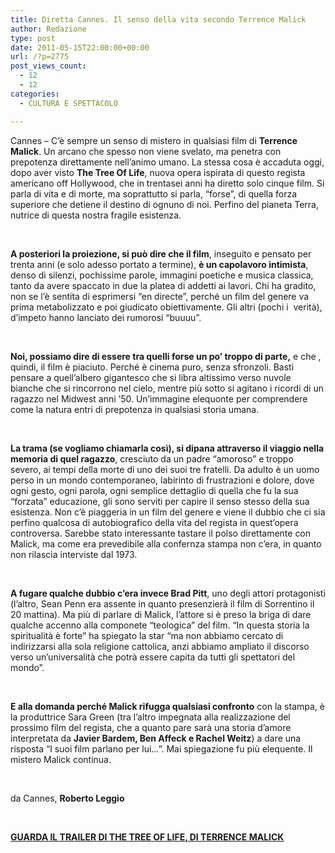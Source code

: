 ```yaml
---
title: Diretta Cannes. Il senso della vita secondo Terrence Malick
author: Redazione
type: post
date: 2011-05-15T22:00:00+00:00
url: /?p=2775
post_views_count:
  - 12
  - 12
categories:
  - CULTURA E SPETTACOLO

---
```

Cannes &#8211; C&#8217;&egrave; sempre un senso di mistero in qualsiasi film di **Terrence Malick**. Un arcano che spesso non viene svelato, ma penetra con prepotenza direttamente nell&#8217;animo umano. La stessa cosa &egrave; accaduta oggi, dopo aver visto **The Tree Of Life**, nuova opera ispirata di questo regista americano off Hollywood, che in trentasei anni ha diretto solo cinque film. Si parla di vita e di morte, ma soprattutto si parla, &ldquo;forse&rdquo;, di quella forza superiore che detiene il destino di ognuno di noi. Perfino del pianeta Terra, nutrice di questa nostra fragile esistenza.

&nbsp;

**A posteriori la proiezione, si pu&ograve; dire che il film**, inseguito e pensato per trenta anni (e solo adesso portato a termine), **&egrave; un capolavoro intimista**, denso di silenzi, pochissime parole, immagini poetiche e musica classica, tanto da avere spaccato in due la platea di addetti ai lavori. Chi ha gradito, non se l&#8217;&egrave; sentita di esprimersi &ldquo;en directe&rdquo;, perch&eacute; un film del genere va prima metabolizzato e poi giudicato obiettivamente. Gli altri (pochi i&nbsp; verit&agrave;), d&#8217;impeto hanno lanciato dei rumorosi &ldquo;buuuu&rdquo;.

&nbsp;

**Noi, possiamo dire di essere tra quelli forse un po&#8217; troppo di parte,** e che , quindi, il film &egrave; piaciuto. Perch&eacute; &egrave; cinema puro, senza sfronzoli. Basti pensare a quell&#8217;albero gigantesco che si libra altissimo verso nuvole bianche che si rincorrono nel cielo, mentre pi&ugrave; sotto si agitano i ricordi di un ragazzo nel Midwest anni &#8217;50. Un&#8217;immagine elequonte per comprendere come la natura entri di prepotenza in qualsiasi storia umana.

&nbsp;

**La trama (se vogliamo chiamarla cos&igrave;), si dipana attraverso il viaggio nella memoria di quel ragazzo**, cresciuto da un padre &ldquo;amoroso&rdquo; e troppo severo, ai tempi della morte di uno dei suoi tre fratelli. Da adulto &egrave; un uomo perso in un mondo contemporaneo, labirinto di frustrazioni e dolore, dove ogni gesto, ogni parola, ogni semplice dettaglio di quella che fu la sua &ldquo;forzata&rdquo; educazione, gli sono serviti per capire il senso stesso della sua esistenza. Non c&#8217;&egrave; piaggeria in un film del genere e viene il dubbio che ci sia perfino qualcosa di autobiografico della vita del regista in quest&#8217;opera controversa. Sarebbe stato interessante tastare il polso direttamente con Malick, ma come era prevedibile alla confernza stampa non c&#8217;era, in quanto non rilascia interviste dal 1973.

&nbsp;

**A fugare qualche dubbio c&#8217;era invece Brad Pitt**, uno degli attori protagonisti (l&#8217;altro, Sean Penn era assente in quanto presenzier&agrave; il film di Sorrentino il 20 mattina). Ma pi&ugrave; di parlare di Malick, l&#8217;attore si &egrave; preso la briga di dare qualche accenno alla componete &ldquo;teologica&rdquo; del film. &ldquo;In questa storia la spiritualit&agrave; &egrave; forte&rdquo; ha spiegato la star &ldquo;ma non abbiamo cercato di indirizzarsi alla sola religione cattolica, anzi abbiamo ampliato il discorso verso un&#8217;universalit&agrave; che potr&agrave; essere capita da tutti gli spettatori del mondo&rdquo;.

&nbsp;

**E alla domanda perch&eacute; Malick rifugga qualsiasi confronto** con la stampa, &egrave; la produttrice Sara Green (tra l&#8217;altro impegnata alla realizzazione del prossimo film del regista, che a quanto pare sar&agrave; una storia d&#8217;amore interpretata da **Javier Bardem, Ben Affeck e Rachel Weitz**) a dare una risposta &ldquo;I suoi film parlano per lui&#8230;&rdquo;. Mai spiegazione fu pi&ugrave; elequente. Il mistero Malick continua.

&nbsp;

da Cannes, **Roberto Leggio**

&nbsp;

<u><strong>GUARDA&nbsp;IL&nbsp;TRAILER&nbsp;DI THE&nbsp;TREE&nbsp;OF&nbsp;LIFE, DI TERRENCE MALICK</strong></u>

&nbsp;